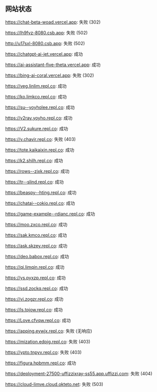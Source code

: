 ## 网站状态
https://chat-beta-woad.vercel.app: 失败 (302)

https://lh9fvz-8080.csb.app: 失败 (502)

http://u17sxl-8080.csb.app: 失败 (502)

https://chatgpt-ai-jet.vercel.app: 成功

https://ai-assistant-five-theta.vercel.app: 成功

https://bing-ai-coral.vercel.app: 失败 (302)

https://veg.linlim.repl.co: 成功

https://ko.limkco.repl.co: 成功

https://su--yoyholee.repl.co: 成功

https://v2ray.yoyho.repl.co: 成功

https://V2.sukure.repl.co: 成功

https://v.chavir.repl.co: 失败 (403)

https://tote.kaikaixin.repl.co: 成功

https://k2.shilh.repl.co: 成功

https://rows--zixk.repl.co: 成功

https://tr--slind.repl.co: 成功

https://beaspy--hting.repl.co: 成功

https://chatai--cokio.repl.co: 成功

https://game-example--rdianc.repl.co: 成功

https://moo.zxco.repl.co: 成功

https://sak.kmco.repl.co: 成功

https://ask.skzey.repl.co: 成功

https://deo.babox.repl.co: 成功

https://qi.limqin.repl.co: 成功

https://ys.pyxzp.repl.co: 成功

https://ssd.zockq.repl.co: 成功

https://vi.zogzr.repl.co: 成功

https://ls.tpjow.repl.co: 成功

https://Love.cfvqw.repl.co: 成功

https://apping.eywjx.repl.co: 失败 (无响应)

https://mization.edpjg.repl.co: 失败 (403)

https://ypto.tnpyv.repl.co: 失败 (403)

https://figura.hpbmm.repl.co: 成功

https://deployment-27500-uffizzixray-ss55.app.uffizzi.com: 失败 (404)

https://cloud-limve.cloud.okteto.net: 失败 (503)

